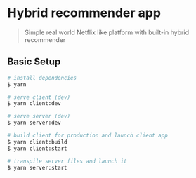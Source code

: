# Hybrid recommender app

> Simple real world Netflix like platform with built-in hybrid recommender

## Basic Setup

``` bash
# install dependencies
$ yarn

# serve client (dev)
$ yarn client:dev

# serve server (dev)
$ yarn server:dev

# build client for production and launch client app
$ yarn client:build
$ yarn client:start

# transpile server files and launch it
$ yarn server:start
```
